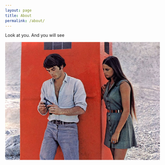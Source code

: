 ```yaml
---
layout: page
title: About
permalink: /about/
---
```


Look at you. And you will see

![Всё что я хотел рассказать о войне во Вьетнаме](/assets/images/zabriskiepoint.jpg)
